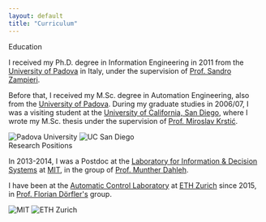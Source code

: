 ```yaml
---
layout: default
title: "Curriculum"
---
```


<div class="section">
    <div class="section-header">Education</div>
    <div class="content">
        <div class="text">
            <p>I received my Ph.D. degree in Information Engineering in 2011 from the <a href="#">University of Padova</a> in Italy, under the supervision of <a href="#">Prof. Sandro Zampieri</a>.</p>
            <p>Before that, I received my M.Sc. degree in Automation Engineering, also from the <a href="#">University of Padova</a>. During my graduate studies in 2006/07, I was a visiting student at the <a href="#">University of California, San Diego</a>, where I wrote my M.Sc. thesis under the supervision of <a href="#">Prof. Miroslav Krstić</a>.</p>
        </div>
        <div class="logos">
            <img src="/assets/images/padova_logo.png" alt="Padova University">
            <img src="/assets/images/ucsd_logo.png" alt="UC San Diego">
        </div>
    </div>
</div>

<div class="section gray-background">
    <div class="section-header">Research Positions</div>
    <div class="content">
        <div class="text">
            <p>In 2013-2014, I was a Postdoc at the <a href="#">Laboratory for Information & Decision Systems</a> at <a href="#">MIT</a>, in the group of <a href="#">Prof. Munther Dahleh</a>.</p>
            <p>I have been at the <a href="#">Automatic Control Laboratory</a> at <a href="#">ETH Zurich</a> since 2015, in <a href="#">Prof. Florian Dörfler's</a> group.</p>
        </div>
        <div class="logos">
            <img src="/assets/images/mit_logo.png" alt="MIT">
            <img src="/assets/images/eth_logo.png" alt="ETH Zurich">
        </div>
    </div>
</div>
